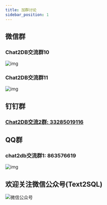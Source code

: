 ```yaml
---
title: 加群讨论
sidebar_position: 1
---
```

## 微信群
### Chat2DB交流群10
![img](https://alidocs.oss-cn-zhangjiakou.aliyuncs.com/res/WgZOZxxpB0gPnLX8/img/d9fe9464-8def-4aa8-94a5-5d8e61c4b793.png?x-oss-process=image/resize,w_300,m_lfit,limit_1)
### Chat2DB交流群11
![img](https://alidocs.oss-cn-zhangjiakou.aliyuncs.com/res/WgZOZxxpB0gPnLX8/img/b7647f29-290c-413c-b5f1-cc974d8e4e31.png?x-oss-process=image/resize,w_300,m_lfit,limit_1)
## 钉钉群
### [Chat2DB交流2群: 33285019116](https://qr.dingtalk.com/action/joingroup?code=v1,k1,c1Z99xDAWW0LoajvMwohGzcK7s7onp/spRpH4TAjihQ=&_dt_no_comment=1&origin=11)
## QQ群
### chat2db交流群1: 863576619
![img](https://alidocs.oss-cn-zhangjiakou.aliyuncs.com/res/WgZOZxxpB0gPnLX8/img/a3ee1084-eab9-439a-a625-0aca79cfd00b.jpeg?x-oss-process=image/resize,w_300,m_lfit,limit_1)
## 欢迎关注微信公众号(Text2SQL)
![微信公众号](https://oss-chat2db.alibaba.com/static/wechat.webp?x-oss-process=image/resize,w_300)
